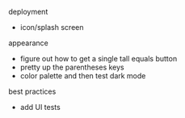 deployment
- icon/splash screen

appearance
- figure out how to get a single tall equals button
- pretty up the parentheses keys
- color palette and then test dark mode

best practices
- add UI tests

